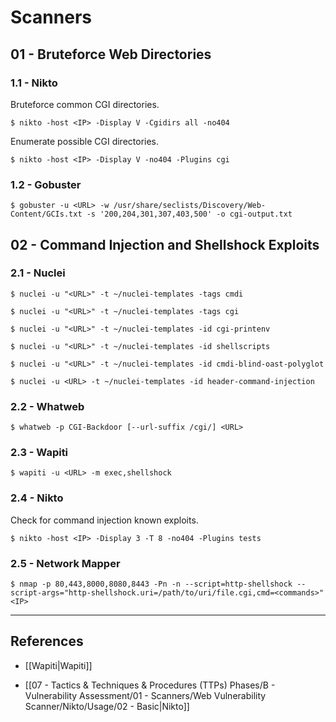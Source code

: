 # Scanners

## 01 - Bruteforce Web Directories

### 1.1 - Nikto

Bruteforce common CGI directories.

```
$ nikto -host <IP> -Display V -Cgidirs all -no404
```

Enumerate possible CGI directories.

```
$ nikto -host <IP> -Display V -no404 -Plugins cgi
```

### 1.2 - Gobuster

```
$ gobuster -u <URL> -w /usr/share/seclists/Discovery/Web-Content/GCIs.txt -s '200,204,301,307,403,500' -o cgi-output.txt
```

## 02 - Command Injection and Shellshock Exploits

### 2.1 - Nuclei

```
$ nuclei -u "<URL>" -t ~/nuclei-templates -tags cmdi

$ nuclei -u "<URL>" -t ~/nuclei-templates -tags cgi

$ nuclei -u "<URL>" -t ~/nuclei-templates -id cgi-printenv

$ nuclei -u "<URL>" -t ~/nuclei-templates -id shellscripts
```

```
$ nuclei -u "<URL>" -t ~/nuclei-templates -id cmdi-blind-oast-polyglot
```

```
$ nuclei -u <URL> -t ~/nuclei-templates -id header-command-injection
```

### 2.2 - Whatweb

```
$ whatweb -p CGI-Backdoor [--url-suffix /cgi/] <URL>
```

### 2.3 - Wapiti

```
$ wapiti -u <URL> -m exec,shellshock
```

### 2.4 - Nikto

Check for command injection known exploits.

```
$ nikto -host <IP> -Display 3 -T 8 -no404 -Plugins tests
```

### 2.5 - Network Mapper

```
$ nmap -p 80,443,8000,8080,8443 -Pn -n --script=http-shellshock --script-args="http-shellshock.uri=/path/to/uri/file.cgi,cmd=<commands>" <IP>
```

---
## References

- [[Wapiti|Wapiti]]

- [[07 - Tactics & Techniques & Procedures (TTPs) Phases/B - Vulnerability Assessment/01 - Scanners/Web Vulnerability Scanner/Nikto/Usage/02 - Basic|Nikto]]